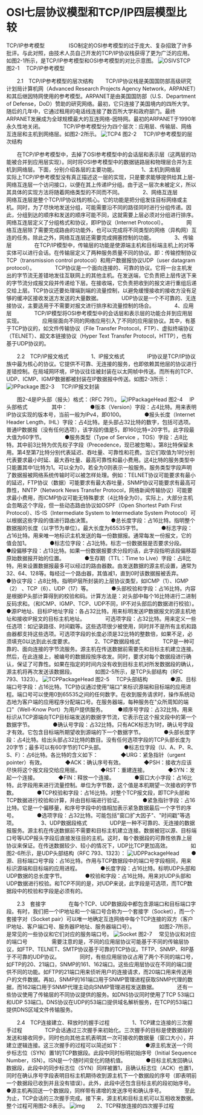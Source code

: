 # OSI七层协议模型和TCP/IP四层模型比较



TCP/IP参考模型
　　
　　ISO制定的OSI参考模型的过于庞大、复杂招致了许多批评。与此对照，由技术人员自己开发的TCP/IP协议栈获得了更为广泛的应用。如图2-1所示，是TCP/IP参考模型和OSI参考模型的对比示意图。
![OSIVSTCP](Study/复习/700道面试题/02-BAT面试题汇总及详解(进大厂必看)/BAT面试题汇总及详解(进大厂必看)_子文档/OSI七层协议模型和TCP_IP四层模型比较.assets/OSIVSTCP.jpg)
图2-1　 TCP/IP参考模型

　　2.1　TCP/IP参考模型的层次结构
　　TCP/IP协议栈是美国国防部高级研究计划局计算机网（Advanced Research Projects Agency Network，ARPANET）和其后继因特网使用的参考模型。ARPANET是由美国国防部（U.S．Department of Defense，DoD）赞助的研究网络。最初，它只连接了美国境内的四所大学。随后的几年中，它通过租用的电话线连接了数百所大学和政府部门。最终ARPANET发展成为全球规模最大的互连网络-因特网。最初的ARPANET于1990年永久性地关闭。　　
　　TCP/IP参考模型分为四个层次：应用层、传输层、网络互连层和主机到网络层。如图2-2所示。
![TCP4](Study/复习/700道面试题/02-BAT面试题汇总及详解(进大厂必看)/BAT面试题汇总及详解(进大厂必看)_子文档/OSI七层协议模型和TCP_IP四层模型比较.assets/TCP4.jpg)
图2-2　 TCP/IP参考模型的层次结构

　　在TCP/IP参考模型中，去掉了OSI参考模型中的会话层和表示层（这两层的功能被合并到应用层实现）。同时将OSI参考模型中的数据链路层和物理层合并为主机到网络层。下面，分别介绍各层的主要功能。
　　
　　1、主机到网络层　　
　　实际上TCP/IP参考模型没有真正描述这一层的实现，只是要求能够提供给其上层-网络互连层一个访问接口，以便在其上传递IP分组。由于这一层次未被定义，所以其具体的实现方法将随着网络类型的不同而不同。　　
　　2、网络互连层　　
　　网络互连层是整个TCP/IP协议栈的核心。它的功能是把分组发往目标网络或主机。同时，为了尽快地发送分组，可能需要沿不同的路径同时进行分组传递。因此，分组到达的顺序和发送的顺序可能不同，这就需要上层必须对分组进行排序。　　
　　网络互连层定义了分组格式和协议，即IP协议（Internet Protocol）。　　
　　网络互连层除了需要完成路由的功能外，也可以完成将不同类型的网络（异构网）互连的任务。除此之外，网络互连层还需要完成拥塞控制的功能。　　
　　3、传输层　　
　　在TCP/IP模型中，传输层的功能是使源端主机和目标端主机上的对等实体可以进行会话。在传输层定义了两种服务质量不同的协议。即：传输控制协议TCP（transmission control protocol）和用户数据报协议UDP（user datagram protocol）。　　
　　TCP协议是一个面向连接的、可靠的协议。它将一台主机发出的字节流无差错地发往互联网上的其他主机。在发送端，它负责把上层传送下来的字节流分成报文段并传递给下层。在接收端，它负责把收到的报文进行重组后递交给上层。TCP协议还要处理端到端的流量控制，以避免缓慢接收的接收方没有足够的缓冲区接收发送方发送的大量数据。　　
　　UDP协议是一个不可靠的、无连接协议，主要适用于不需要对报文进行排序和流量控制的场合。　　
　　4、应用层　　
　　TCP/IP模型将OSI参考模型中的会话层和表示层的功能合并到应用层实现。　　
　　应用层面向不同的网络应用引入了不同的应用层协议。其中，有基于TCP协议的，如文件传输协议（File Transfer Protocol，FTP）、虚拟终端协议（TELNET）、超文本链接协议（Hyper Text Transfer Protocol，HTTP），也有基于UDP协议的。

　　2.2　TCP/IP报文格式　　
　　1、IP报文格式　　
　　IP协议是TCP/IP协议族中最为核心的协议。它提供不可靠、无连接的服务，也即依赖其他层的协议进行差错控制。在局域网环境，IP协议往往被封装在以太网帧中传送。而所有的TCP、UDP、ICMP、IGMP数据都被封装在IP数据报中传送。如图2-3所示：
![IPPackage](Study/复习/700道面试题/02-BAT面试题汇总及详解(进大厂必看)/BAT面试题汇总及详解(进大厂必看)_子文档/OSI七层协议模型和TCP_IP四层模型比较.assets/IPPackage.jpg)
图2-3　 TCP/IP报文封装

　　图2-4是IP头部（报头）格式：（RFC 791）。
![IPPackageHead](Study/复习/700道面试题/02-BAT面试题汇总及详解(进大厂必看)/BAT面试题汇总及详解(进大厂必看)_子文档/OSI七层协议模型和TCP_IP四层模型比较.assets/IPPackageHead.jpg)
图2-4　 IP头部格式
　　
　　其中：　　
　　●版本（Version）字段：占4比特。用来表明IP协议实现的版本号，当前一般为IPv4，即0100。　　
　　●报头长度（Internet Header Length，IHL）字段：占4比特。是头部占32比特的数字，包括可选项。普通IP数据报（没有任何选项），该字段的值是5，即160比特=20字节。此字段最大值为60字节。　　
　　●服务类型（Type of Service ，TOS）字段：占8比特。其中前3比特为优先权子字段（Precedence，现已被忽略）。第8比特保留未用。第4至第7比特分别代表延迟、吞吐量、可靠性和花费。当它们取值为1时分别代表要求最小时延、最大吞吐量、最高可靠性和最小费用。这4比特的服务类型中只能置其中1比特为1。可以全为0，若全为0则表示一般服务。服务类型字段声明了数据报被网络系统传输时可以被怎样处理。例如：TELNET协议可能要求有最小的延迟，FTP协议（数据）可能要求有最大吞吐量，SNMP协议可能要求有最高可靠性，NNTP（Network News Transfer Protocol，网络新闻传输协议）可能要求最小费用，而ICMP协议可能无特殊要求（4比特全为0）。实际上，大部分主机会忽略这个字段，但一些动态路由协议如OSPF（Open Shortest Path First Protocol）、IS-IS（Intermediate System to Intermediate System Protocol）可以根据这些字段的值进行路由决策。　　
　　●总长度字段：占16比特。指明整个数据报的长度（以字节为单位）。最大长度为65535字节。　　
　　●标志字段：占16比特。用来唯一地标识主机发送的每一份数据报。通常每发一份报文，它的值会加1。　　
　　●标志位字段：占3比特。标志一份数据报是否要求分段。　　
　　●段偏移字段：占13比特。如果一份数据报要求分段的话，此字段指明该段偏移距原始数据报开始的位置。　　
　　●生存期（TTL：Time to Live）字段：占8比特。用来设置数据报最多可以经过的路由器数。由发送数据的源主机设置，通常为32、64、128等。每经过一个路由器，其值减1，直到0时该数据报被丢弃。　　
　　●协议字段：占8比特。指明IP层所封装的上层协议类型，如ICMP（1）、IGMP（2） 、TCP（6）、UDP（17）等。　　
　　●头部校验和字段：占16比特。内容是根据IP头部计算得到的校验和码。计算方法是：对头部中每个16比特进行二进制反码求和。（和ICMP、IGMP、TCP、UDP不同，IP不对头部后的数据进行校验）。　　
　　●源IP地址、目标IP地址字段：各占32比特。用来标明发送IP数据报文的源主机地址和接收IP报文的目标主机地址。　　
　　可选项字段：占32比特。用来定义一些任选项：如记录路径、时间戳等。这些选项很少被使用，同时并不是所有主机和路由器都支持这些选项。可选项字段的长度必须是32比特的整数倍，如果不足，必须填充0以达到此长度要求。　
　
　　2、TCP数据段格式　　
　　TCP是一种可靠的、面向连接的字节流服务。源主机在传送数据前需要先和目标主机建立连接。然后，在此连接上，被编号的数据段按序收发。同时，要求对每个数据段进行确认，保证了可靠性。如果在指定的时间内没有收到目标主机对所发数据段的确认，源主机将再次发送该数据段。　　
　　如图2-5所示，是TCP头部结构（RFC 793、1323）。
![TCPPackageHead](Study/复习/700道面试题/02-BAT面试题汇总及详解(进大厂必看)/BAT面试题汇总及详解(进大厂必看)_子文档/OSI七层协议模型和TCP_IP四层模型比较.assets/TCPPackageHead.jpg)
图2-5　 TCP头部结构　　
　　●源、目标端口号字段：占16比特。TCP协议通过使用"端口"来标识源端和目标端的应用进程。端口号可以使用0到65535之间的任何数字。在收到服务请求时，操作系统动态地为客户端的应用程序分配端口号。在服务器端，每种服务在"众所周知的端口"（Well-Know Port）为用户提供服务。
　　●顺序号字段：占32比特。用来标识从TCP源端向TCP目标端发送的数据字节流，它表示在这个报文段中的第一个数据字节。　　
　　●确认号字段：占32比特。只有ACK标志为1时，确认号字段才有效。它包含目标端所期望收到源端的下一个数据字节。　　
　　●头部长度字段：占4比特。给出头部占32比特的数目。没有任何选项字段的TCP头部长度为20字节；最多可以有60字节的TCP头部。　　
　　●标志位字段（U、A、P、R、S、F）：占6比特。各比特的含义如下：　　
　　◆URG：紧急指针（urgent pointer）有效。　　
　　◆ACK：确认序号有效。　　
　　◆PSH：接收方应该尽快将这个报文段交给应用层。　　
　　◆RST：重建连接。　　
　　◆SYN：发起一个连接。　　
　　◆FIN：释放一个连接。　　
　　●窗口大小字段：占16比特。此字段用来进行流量控制。单位为字节数，这个值是本机期望一次接收的字节数。　　
　　●TCP校验和字段：占16比特。对整个TCP报文段，即TCP头部和TCP数据进行校验和计算，并由目标端进行验证。　　
　　●紧急指针字段：占16比特。它是一个偏移量，和序号字段中的值相加表示紧急数据最后一个字节的序号。　　
　　●选项字段：占32比特。可能包括"窗口扩大因子"、"时间戳"等选项。
　　
　　3、UDP数据段格式　　
　　UDP是一种不可靠的、无连接的数据报服务。源主机在传送数据前不需要和目标主机建立连接。数据被冠以源、目标端口号等UDP报头字段后直接发往目的主机。这时，每个数据段的可靠性依靠上层协议来保证。在传送数据较少、较小的情况下，UDP比TCP更加高效。　　
　　如图2-6所示，是UDP头部结构（RFC 793、1323）：
![UDPPackageHead](Study/复习/700道面试题/02-BAT面试题汇总及详解(进大厂必看)/BAT面试题汇总及详解(进大厂必看)_子文档/OSI七层协议模型和TCP_IP四层模型比较.assets/UDPPackageHead.jpg)
　　●源、目标端口号字段：占16比特。作用与TCP数据段中的端口号字段相同，用来标识源端和目标端的应用进程。　　
　　●长度字段：占16比特。标明UDP头部和UDP数据的总长度字节。　　
　　●校验和字段：占16比特。用来对UDP头部和UDP数据进行校验。和TCP不同的是，对UDP来说，此字段是可选项，而TCP数据段中的校验和字段是必须有的。　　

　　2.3　套接字　　
　　在每个TCP、UDP数据段中都包含源端口和目标端口字段。有时，我们把一个IP地址和一个端口号合称为一个套接字（Socket），而一个套接字对（Socket pair）可以唯一地确定互连网络中每个TCP连接的双方（客户IP地址、客户端口号、服务器IP地址、服务器端口号）。
　　
　　如图2-7所示，是常见的一些协议和它们对应的服务端口号。
![Socket](Study/复习/700道面试题/02-BAT面试题汇总及详解(进大厂必看)/BAT面试题汇总及详解(进大厂必看)_子文档/OSI七层协议模型和TCP_IP四层模型比较.assets/Socket.jpg)
图2-7　 常见协议和对应的端口号
　　
　　需要注意的是，不同的应用层协议可能基于不同的传输层协议，如FTP、TELNET、SMTP协议基于可靠的TCP协议。TFTP、SNMP、RIP基于不可靠的UDP协议。　　
　　同时，有些应用层协议占用了两个不同的端口号，如FTP的20、21端口，SNMP的161、162端口。这些应用层协议在不同的端口提供不同的功能。如FTP的21端口用来侦听用户的连接请求，而20端口用来传送用户的文件数据。再如，SNMP的161端口用于SNMP管理进程获取SNMP代理的数据，而162端口用于SNMP代理主动向SNMP管理进程发送数据。　　
　　还有一些协议使用了传输层的不同协议提供的服务。如DNS协议同时使用了TCP 53端口和UDP 53端口。DNS协议在UDP的53端口提供域名解析服务，在TCP的53端口提供DNS区域文件传输服务。

　　2.4　TCP连接建立、释放时的握手过程　　
　　1、TCP建立连接的三次握手过程　　
　　TCP会话通过三次握手来初始化。三次握手的目标是使数据段的发送和接收同步。同时也向其他主机表明其一次可接收的数据量（窗口大小），并建立逻辑连接。这三次握手的过程可以简述如下：　　
　　●源主机发送一个同步标志位（SYN）置1的TCP数据段。此段中同时标明初始序号（Initial Sequence Number，ISN）。ISN是一个随时间变化的随机值。　　
　　●目标主机发回确认数据段，此段中的同步标志位（SYN）同样被置1，且确认标志位（ACK）也置1，同时在确认序号字段表明目标主机期待收到源主机下一个数据段的序号（即表明前一个数据段已收到并且没有错误）。此外，此段中还包含目标主机的段初始序号。　　
　　●源主机再回送一个数据段，同样带有递增的发送序号和确认序号。　　
　　至此为止，TCP会话的三次握手完成。接下来，源主机和目标主机可以互相收发数据。整个过程可用图2-8表示。
![img](media/img-2.jpg)
　　2、TCP释放连接的四次握手过程